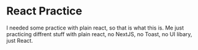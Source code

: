 # React Practice

I needed some practice with plain react, so that is what this is. Me just practicing diffrent stuff  with plain react, no NextJS, no Toast, no UI libary, just React.